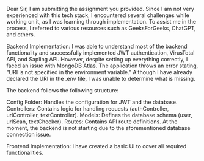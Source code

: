 Dear Sir,
I am submitting the assignment you provided. Since I am not very experienced with this tech stack, 
I encountered several challenges while working on it, as I was learning through implementation. 
To assist me in the process, I referred to various resources such as GeeksForGeeks, ChatGPT, and others.

Backend Implementation:
I was able to understand most of the backend functionality and successfully implemented JWT authentication, 
VirusTotal API, and Sapling API. However, despite setting up everything correctly, I faced an issue with MongoDB Atlas. 
The application throws an error stating, "URI is not specified in the environment variable." 
Although I have already declared the URI in the .env file, I was unable to determine what is missing.

The backend follows the following structure:

Config Folder: Handles the configuration for JWT and the database.
Controllers: Contains logic for handling requests (authController, urlController, textController).
Models: Defines the database schema (user, urlScan, textChecker).
Routes: Contains API route definitions.
At the moment, the backend is not starting due to the aforementioned database connection issue.

Frontend Implementation:
I have created a basic UI to cover all required functionalities.
